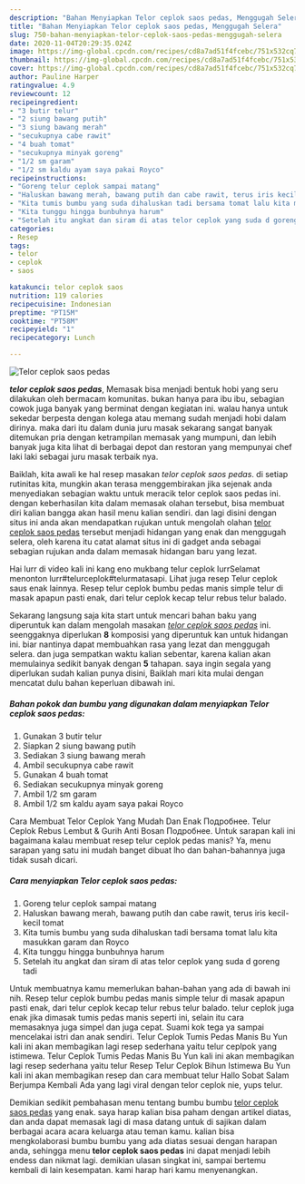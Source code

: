 ```yaml
---
description: "Bahan Menyiapkan Telor ceplok saos pedas, Menggugah Selera"
title: "Bahan Menyiapkan Telor ceplok saos pedas, Menggugah Selera"
slug: 750-bahan-menyiapkan-telor-ceplok-saos-pedas-menggugah-selera
date: 2020-11-04T20:29:35.024Z
image: https://img-global.cpcdn.com/recipes/cd8a7ad51f4fcebc/751x532cq70/telor-ceplok-saos-pedas-foto-resep-utama.jpg
thumbnail: https://img-global.cpcdn.com/recipes/cd8a7ad51f4fcebc/751x532cq70/telor-ceplok-saos-pedas-foto-resep-utama.jpg
cover: https://img-global.cpcdn.com/recipes/cd8a7ad51f4fcebc/751x532cq70/telor-ceplok-saos-pedas-foto-resep-utama.jpg
author: Pauline Harper
ratingvalue: 4.9
reviewcount: 12
recipeingredient:
- "3 butir telur"
- "2 siung bawang putih"
- "3 siung bawang merah"
- "secukupnya cabe rawit"
- "4 buah tomat"
- "secukupnya minyak goreng"
- "1/2 sm garam"
- "1/2 sm kaldu ayam saya pakai Royco"
recipeinstructions:
- "Goreng telur ceplok sampai matang"
- "Haluskan bawang merah, bawang putih dan cabe rawit, terus iris kecil-kecil tomat"
- "Kita tumis bumbu yang suda dihaluskan tadi bersama tomat lalu kita masukkan garam dan Royco"
- "Kita tunggu hingga bunbuhnya harum"
- "Setelah itu angkat dan siram di atas telor ceplok yang suda d goreng tadi"
categories:
- Resep
tags:
- telor
- ceplok
- saos

katakunci: telor ceplok saos 
nutrition: 119 calories
recipecuisine: Indonesian
preptime: "PT15M"
cooktime: "PT58M"
recipeyield: "1"
recipecategory: Lunch

---
```



![Telor ceplok saos pedas](https://img-global.cpcdn.com/recipes/cd8a7ad51f4fcebc/751x532cq70/telor-ceplok-saos-pedas-foto-resep-utama.jpg)

<b><i>telor ceplok saos pedas</i></b>, Memasak bisa menjadi bentuk hobi yang seru dilakukan oleh bermacam komunitas. bukan hanya para ibu ibu, sebagian cowok juga banyak yang berminat dengan kegiatan ini. walau hanya untuk sekedar berpesta dengan kolega atau memang sudah menjadi hobi dalam dirinya. maka dari itu dalam dunia juru masak sekarang sangat banyak ditemukan pria dengan ketrampilan memasak yang mumpuni, dan lebih banyak juga kita lihat di berbagai depot dan restoran yang mempunyai chef laki laki sebagai juru masak terbaik nya.

Baiklah, kita awali ke hal resep masakan <i>telor ceplok saos pedas</i>. di setiap rutinitas kita, mungkin akan terasa menggembirakan jika sejenak anda menyediakan sebagian waktu untuk meracik telor ceplok saos pedas ini. dengan keberhasilan kita dalam memasak olahan tersebut, bisa membuat diri kalian bangga akan hasil menu kalian sendiri. dan lagi disini dengan situs ini anda akan mendapatkan rujukan untuk mengolah olahan <u>telor ceplok saos pedas</u> tersebut menjadi hidangan yang enak dan menggugah selera, oleh karena itu catat alamat situs ini di gadget anda sebagai sebagian rujukan anda dalam memasak hidangan baru yang lezat.

Hai lurr di video kali ini kang eno mukbang telur ceplok lurrSelamat menonton lurr#telurceplok#telurmatasapi. Lihat juga resep Telur ceplok saus enak lainnya. Resep telur ceplok bumbu pedas manis simple telur di masak apapun pasti enak, dari telur ceplok kecap telur rebus telur balado.


Sekarang langsung saja kita start untuk mencari bahan baku yang diperuntuk kan dalam mengolah masakan <u><i>telor ceplok saos pedas</i></u> ini. seenggaknya diperlukan <b>8</b> komposisi yang diperuntuk kan untuk hidangan ini. biar nantinya dapat membuahkan rasa yang lezat dan menggugah selera. dan juga sempatkan waktu kalian sebentar, karena kalian akan memulainya sedikit banyak dengan <b>5</b> tahapan. saya ingin segala yang diperlukan sudah kalian punya disini, Baiklah mari kita mulai dengan mencatat dulu bahan keperluan dibawah ini.

<!--inarticleads1-->

##### Bahan pokok dan bumbu yang digunakan dalam menyiapkan Telor ceplok saos pedas:

1. Gunakan 3 butir telur
1. Siapkan 2 siung bawang putih
1. Sediakan 3 siung bawang merah
1. Ambil secukupnya cabe rawit
1. Gunakan 4 buah tomat
1. Sediakan secukupnya minyak goreng
1. Ambil 1/2 sm garam
1. Ambil 1/2 sm kaldu ayam saya pakai Royco


Cara Membuat Telor Ceplok Yang Mudah Dan Enak Подробнее. Telur Ceplok Rebus Lembut &amp; Gurih Anti Bosan Подробнее. Untuk sarapan kali ini bagaimana kalau membuat resep telur ceplok pedas manis? Ya, menu sarapan yang satu ini mudah banget dibuat lho dan bahan-bahannya juga tidak susah dicari. 

<!--inarticleads2-->

##### Cara menyiapkan Telor ceplok saos pedas:

1. Goreng telur ceplok sampai matang
1. Haluskan bawang merah, bawang putih dan cabe rawit, terus iris kecil-kecil tomat
1. Kita tumis bumbu yang suda dihaluskan tadi bersama tomat lalu kita masukkan garam dan Royco
1. Kita tunggu hingga bunbuhnya harum
1. Setelah itu angkat dan siram di atas telor ceplok yang suda d goreng tadi


Untuk membuatnya kamu memerlukan bahan-bahan yang ada di bawah ini nih. Resep telur ceplok bumbu pedas manis simple telur di masak apapun pasti enak, dari telur ceplok kecap telur rebus telur balado. telur ceplok juga enak jika dimasak tumis pedas manis seperti ini, selain itu cara memasaknya juga simpel dan juga cepat. Suami kok tega ya sampai mencelakai istri dan anak sendiri. Telur Ceplok Tumis Pedas Manis Bu Yun kali ini akan membagikan lagi resep sederhana yaitu telur ceplpok yang istimewa. Telur Ceplok Tumis Pedas Manis Bu Yun kali ini akan membagikan lagi resep sederhana yaitu telur Resep Telur Ceplok Bihun Istimewa Bu Yun kali ini akan membagikan resep dan cara membuat telur Hallo Sobat Salam Berjumpa Kembali Ada yang lagi viral dengan telor ceplok nie, yups telur. 

Demikian sedikit pembahasan menu tentang bumbu bumbu <u>telor ceplok saos pedas</u> yang enak. saya harap kalian bisa paham dengan artikel diatas, dan anda dapat memasak lagi di masa datang untuk di sajikan dalam berbagai acara acara keluarga atau teman kamu. kalian bisa mengkolaborasi bumbu bumbu yang ada diatas sesuai dengan harapan anda, sehingga menu <b>telor ceplok saos pedas</b> ini dapat menjadi lebih endess dan nikmat lagi. demikian ulasan singkat ini, sampai bertemu kembali di lain kesempatan. kami harap hari kamu menyenangkan.
